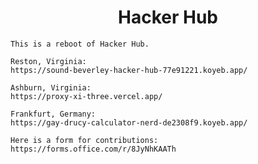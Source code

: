 <div align="center">
<h1>Hacker Hub</h1>
</div>

```
This is a reboot of Hacker Hub.

Reston, Virginia:
https://sound-beverley-hacker-hub-77e91221.koyeb.app/

Ashburn, Virginia:
https://proxy-xi-three.vercel.app/

Frankfurt, Germany:
https://gay-drucy-calculator-nerd-de2308f9.koyeb.app/

Here is a form for contributions:
https://forms.office.com/r/8JyNhKAATh
```